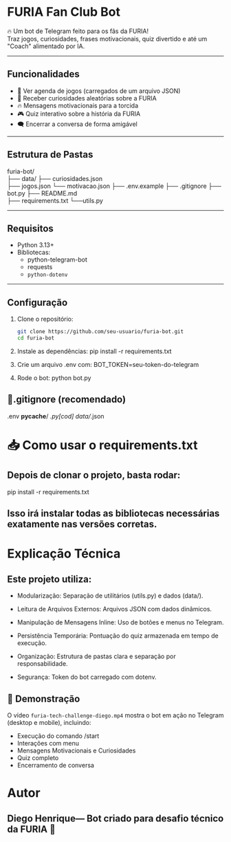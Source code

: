 # FURIA Fan Club Bot

🔥 Um bot de Telegram feito para os fãs da FURIA!  
Traz jogos, curiosidades, frases motivacionais, quiz divertido e até um "Coach" alimentado por IA.

---

## Funcionalidades

- 📆 Ver agenda de jogos (carregados de um arquivo JSON)
- 🧠 Receber curiosidades aleatórias sobre a FURIA
- 🔥 Mensagens motivacionais para a torcida
- 🎮 Quiz interativo sobre a história da FURIA
- 🗨️ Encerrar a conversa de forma amigável

---

## Estrutura de Pastas

furia-bot/  
├── data/ 
   ├── curiosidades.json  
   ├── jogos.json 
   └── motivacao.json
├── .env.example
├── .gitignore 
├── bot.py
├── README.md   
├── requirements.txt
└──utils.py

---

## Requisitos

- Python 3.13+
- Bibliotecas:
  - python-telegram-bot
  - requests
  - `python-dotenv`

---

## Configuração

1. Clone o repositório:
   ```bash
   git clone https://github.com/seu-usuario/furia-bot.git
   cd furia-bot

2. Instale as dependências:
pip install -r requirements.txt

3. Crie um arquivo .env com:
BOT_TOKEN=seu-token-do-telegram

4. Rode o bot:
python bot.py

## 📄.gitignore (recomendado)
.env
__pycache__/
*.py[cod]
data/*.json

# 📥 Como usar o requirements.txt
## Depois de clonar o projeto, basta rodar:
pip install -r requirements.txt
## Isso irá instalar todas as bibliotecas necessárias exatamente nas versões corretas.

# Explicação Técnica
## Este projeto utiliza:

* Modularização: Separação de utilitários (utils.py) e dados (data/).

* Leitura de Arquivos Externos: Arquivos JSON com dados dinâmicos.

* Manipulação de Mensagens Inline: Uso de botões e menus no Telegram.

* Persistência Temporária: Pontuação do quiz armazenada em tempo de execução.

* Organização: Estrutura de pastas clara e separação por responsabilidade.

* Segurança: Token do bot carregado com dotenv.

## 🎥 Demonstração

O vídeo `furia-tech-challenge-diego.mp4` mostra o bot em ação no Telegram (desktop e mobile), incluindo:

- Execução do comando /start
- Interações com menu
- Mensagens Motivacionais e Curiosidades
- Quiz completo 
- Encerramento de conversa

# Autor
## Diego Henrique— Bot criado para desafio técnico da FURIA 🐾